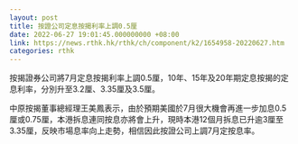 ```yaml
---
layout: post
title: 按證公司定息按揭利率上調0.5厘
date: 2022-06-27 19:01:45.000000000 +08:00
link: https://news.rthk.hk/rthk/ch/component/k2/1654958-20220627.htm
categories: rthk
---
```


按揭證券公司將7月定息按揭利率上調0.5厘，10年、15年及20年期定息按揭的定息利率，分別升至3.2厘、3.35厘及3.5厘。

中原按揭董事總經理王美鳳表示，由於預期美國於7月很大機會再進一步加息0.5厘或0.75厘，本港拆息連同按息亦將會上升，現時本港12個月拆息已升逾3厘至3.35厘，反映市場息率向上走勢，相信因此按證公司上調7月定按息率。
